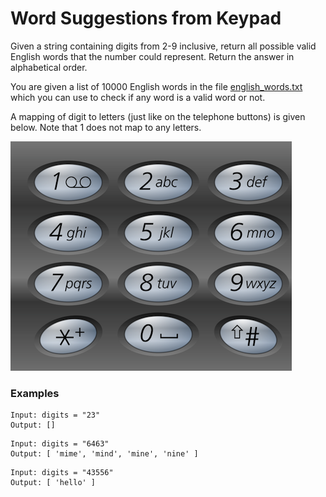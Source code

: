 # Word Suggestions from Keypad

Given a string containing digits from 2-9 inclusive, return all possible valid English words that the number could represent. Return the answer in alphabetical order. 

You are given a list of 10000 English words in the file [english_words.txt](./english_words.txt) which you can use to check if any word is a valid word or not.

A mapping of digit to letters (just like on the telephone buttons) is given below. Note that 1 does not map to any letters.

![](./keypad.png)

### Examples
```
Input: digits = "23"
Output: []
```

```
Input: digits = "6463"
Output: [ 'mime', 'mind', 'mine', 'nine' ]
```

```
Input: digits = "43556"
Output: [ 'hello' ]
```
